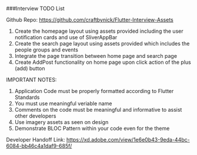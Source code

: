 ###Interview TODO List

Github Repo:  https://github.com/craftbynick/Flutter-Interview-Assets

1) Create the homepage layout using assets provided including the user notification cards and use of SliverAppBar
2) Create the search page layout using assets provided which includes the people groups and events
3) Integrate the page transition between home page and search page
4) Create AddPost functionality on home page upon click action of the plus (add) button

IMPORTANT NOTES:
1) Application Code must be properly formatted according to Flutter Standards
2) You must use meaningful veriable name
3) Comments on the code must be meaningful and informative to assist other developers
4) Use imagery assets as seen on design
5) Demonstrate BLOC Pattern within your code even for the theme 

Developer Handoff Link: https://xd.adobe.com/view/1e6e0b43-9eda-44bc-6084-bb46c4a1daf9-685f/
